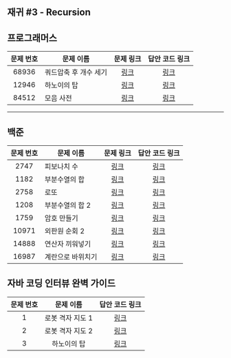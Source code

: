 ## 재귀 #3 - Recursion

프로그래머스
----------
| 문제 번호 | 문제 이름 | 문제 링크 | 답안 코드 링크 |
|:---:|---|:---:|:---:|
| 68936 | 쿼드압축 후 개수 세기 | [링크](https://school.programmers.co.kr/learn/courses/30/lessons/68936) | [링크](https://github.com/nicky-day/CodingTest/blob/main/src/main/java/org/example/recursion/programmers/001-%EC%BF%BC%EB%93%9C%EC%95%95%EC%B6%95_%ED%9B%84_%EA%B0%9C%EC%88%98_%EC%84%B8%EA%B8%B0.java) |
| 12946 | 하노이의 탑 | [링크](https://school.programmers.co.kr/learn/courses/30/lessons/12946) | [링크](https://github.com/nicky-day/CodingTest/blob/main/src/main/java/org/example/recursion/programmers/002-%ED%95%98%EB%85%B8%EC%9D%B4%EC%9D%98_%ED%83%91.java) |
| 84512 | 모음 사전 | [링크](https://school.programmers.co.kr/learn/courses/30/lessons/84512) | [링크](https://github.com/nicky-day/CodingTest/blob/main/src/main/java/org/example/recursion/programmers/003-%EB%AA%A8%EC%9D%8C_%EC%82%AC%EC%A0%84.java) |
----------

백준
------------
| 문제 번호 | 문제 이름 | 문제 링크 | 답안 코드 링크 |
|:---:|---|:---:|:---:|
| 2747  | 피보나치 수 | [링크](https://www.acmicpc.net/problem/2747) | [링크](https://github.com/nicky-day/CodingTest/blob/main/src/main/java/org/example/recursion/boj/001-%ED%94%BC%EB%B3%B4%EB%82%98%EC%B9%98_%EC%88%98.java) | 
| 1182  | 부분수열의 합 | [링크](https://www.acmicpc.net/problem/1182) | [링크](https://github.com/nicky-day/CodingTest/blob/main/src/main/java/org/example/recursion/boj/002-%EB%B6%80%EB%B6%84%EC%88%98%EC%97%B4%EC%9D%98_%ED%95%A9.java) | 
| 2758  | 로또 | [링크](https://www.acmicpc.net/problem/2758) | [링크](https://github.com/nicky-day/CodingTest/blob/main/src/main/java/org/example/recursion/boj/003-%EB%A1%9C%EB%98%90.java) |
| 1208  | 부분수열의 합 2 | [링크](https://www.acmicpc.net/problem/1208) | [링크](https://github.com/nicky-day/CodingTest/blob/main/src/main/java/org/example/recursion/boj/004-%EB%B6%80%EB%B6%84%EC%88%98%EC%97%B4%EC%9D%98_%ED%95%A9_2.java) |
| 1759  | 암호 만들기 | [링크](https://www.acmicpc.net/problem/1759) | [링크](https://github.com/nicky-day/CodingTest/blob/main/src/main/java/org/example/recursion/boj/005-%EC%95%94%ED%98%B8_%EB%A7%8C%EB%93%A4%EA%B8%B0.java) |
| 10971 | 외판원 순회 2 | [링크](https://www.acmicpc.net/problem/10971) | [링크](https://github.com/nicky-day/CodingTest/blob/main/src/main/java/org/example/recursion/boj/006-%EC%99%B8%ED%8C%90%EC%9B%90_%EC%88%9C%ED%9A%8C_2.java) |
| 14888 | 연산자 끼워넣기 | [링크](https://www.acmicpc.net/problem/14888) | [링크](https://github.com/nicky-day/CodingTest/blob/main/src/main/java/org/example/recursion/boj/007-%EC%97%B0%EC%82%B0%EC%9E%90_%EB%81%BC%EC%9B%8C%EB%84%A3%EA%B8%B0.java) |
| 16987 | 계란으로 바위치기 | [링크](https://www.acmicpc.net/problem/16987) | [링크](https://github.com/nicky-day/CodingTest/blob/main/src/main/java/org/example/recursion/boj/008-%EA%B3%84%EB%9E%80%EC%9C%BC%EB%A1%9C_%EA%B3%84%EB%9E%80%EC%B9%98%EA%B8%B0.java) |

자바 코딩 인터뷰 완벽 가이드
------------
| 문제 번호 |   문제 이름    | 답안 코드 링크 |
|:-----:|:----------:|:---:|
|   1   | 로봇 격자 지도 1 | [링크](https://github.com/nicky-day/CodingTest/blob/main/src/main/java/org/example/recursion/java_coding_interview/001-%EB%A1%9C%EB%B4%87_%EA%B2%A9%EC%9E%90_%EC%A7%80%EB%8F%84-1.java) | 
|   2   | 로봇 격자 지도 2 | [링크](https://github.com/nicky-day/CodingTest/blob/main/src/main/java/org/example/recursion/java_coding_interview/002-%EB%A1%9C%EB%B4%87_%EA%B2%A9%EC%9E%90_%EC%A7%80%EB%8F%84-2.java) |
|   3   |   하노이의 탑   | [링크](https://github.com/nicky-day/CodingTest/blob/main/src/main/java/org/example/recursion/java_coding_interview/003-%ED%95%98%EB%85%B8%EC%9D%B4%EC%9D%98_%ED%83%91.java) | 

